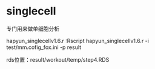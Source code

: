 # singlecell
专门用来做单细胞分析

hapyun_singlecellv1.6.r :Rscript hapyun_singlecellv1.6.r -i  test/mm.cofig_fox.ini -p result

rds位置：result/workout/temp/step4.RDS
